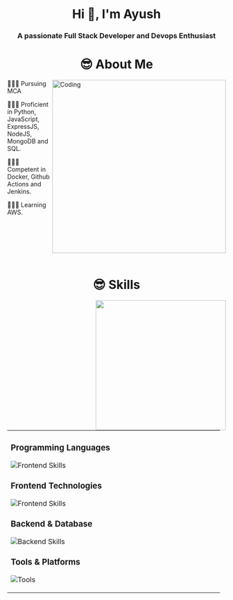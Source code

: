

<h1 align="center">Hi 👋, I'm Ayush</h1>
<h3 align="center">A passionate Full Stack Developer and Devops Enthusiast</h3>


<h1 align="center">😎 About Me</h1>

<div align="left">
  <img align="right" src="https://media3.giphy.com/media/v1.Y2lkPTc5MGI3NjExcGhwcDhmODVsaTR3NmtjbWMxMDdsYXl2Yml4MXo4bzl3bDF3ajcxciZlcD12MV9pbnRlcm5hbF9naWZfYnlfaWQmY3Q9Zw/L8K62iTDkzGX6/giphy.gif" alt="Coding" width="400" />
<p>👨🏻‍💻 Pursuing MCA</p>
<p>👨🏻‍💻 Proficient in Python, JavaScript, ExpressJS, NodeJS, MongoDB and SQL.</p>
<p>👨🏻‍💻 Competent in Docker, Github Actions and Jenkins.</p>
<p>👨🏻‍💻 Learning AWS.</p>
</div>
<br clear="right"/>
<br>

<h1 align="center">😎 Skills</h1>

<div align="left" style="display:block"  border="0">
<img align="right" src="https://media2.giphy.com/media/v1.Y2lkPTc5MGI3NjExbmJoeDdkd2Exc2pudW1kZW85Y2l4Z3RrMmpmMmoyMDk0dmd4dXRidCZlcD12MV9pbnRlcm5hbF9naWZfYnlfaWQmY3Q9Zw/R0c76uoxSycijC1hPh/giphy.gif" width="300" hieght="400">
<table border="0">
<tr>
<td width="50%">

### Programming Languages
<p>
  <img src="https://skillicons.dev/icons?i=python,cpp" alt="Frontend Skills" />
</p>

### Frontend Technologies
<p>
  <img src="https://skillicons.dev/icons?i=js,ts,html,css,bootstrap,ejs" alt="Frontend Skills" />
</p>

### Backend & Database
<p>
  <img src="https://skillicons.dev/icons?i=nodejs,express,mongodb,postgresql,flask" alt="Backend Skills" />
</p>

### Tools & Platforms
<p>
  <img src="https://skillicons.dev/icons?i=aws,git,github,githubactions,jenkins" alt="Tools" />
</p>

</td>
</tr>
</table>
</div>
